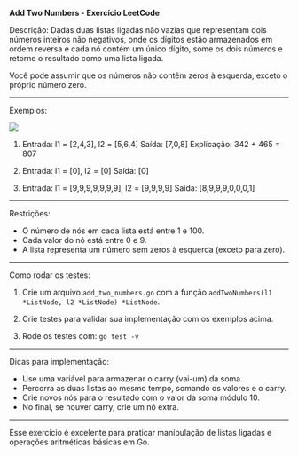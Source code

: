**Add Two Numbers - Exercício LeetCode**

Descrição:
Dadas duas listas ligadas não vazias que representam dois números inteiros não negativos, onde os dígitos estão armazenados em ordem reversa e cada nó contém um único dígito, some os dois números e retorne o resultado como uma lista ligada.

Você pode assumir que os números não contêm zeros à esquerda, exceto o próprio número zero.

---

Exemplos:

<img src="https://assets.leetcode.com/uploads/2020/10/02/addtwonumber1.jpg">

1. Entrada: l1 = \[2,4,3], l2 = \[5,6,4]
   Saída: \[7,0,8]
   Explicação: 342 + 465 = 807

2. Entrada: l1 = \[0], l2 = \[0]
   Saída: \[0]

3. Entrada: l1 = \[9,9,9,9,9,9,9], l2 = \[9,9,9,9]
   Saída: \[8,9,9,9,0,0,0,1]

---

Restrições:

* O número de nós em cada lista está entre 1 e 100.
* Cada valor do nó está entre 0 e 9.
* A lista representa um número sem zeros à esquerda (exceto para zero).

---

Como rodar os testes:

1. Crie um arquivo `add_two_numbers.go` com a função `addTwoNumbers(l1 *ListNode, l2 *ListNode) *ListNode`.

2. Crie testes para validar sua implementação com os exemplos acima.

3. Rode os testes com:
   `go test -v`

---

Dicas para implementação:

* Use uma variável para armazenar o carry (vai-um) da soma.
* Percorra as duas listas ao mesmo tempo, somando os valores e o carry.
* Crie novos nós para o resultado com o valor da soma módulo 10.
* No final, se houver carry, crie um nó extra.

---

Esse exercício é excelente para praticar manipulação de listas ligadas e operações aritméticas básicas em Go.